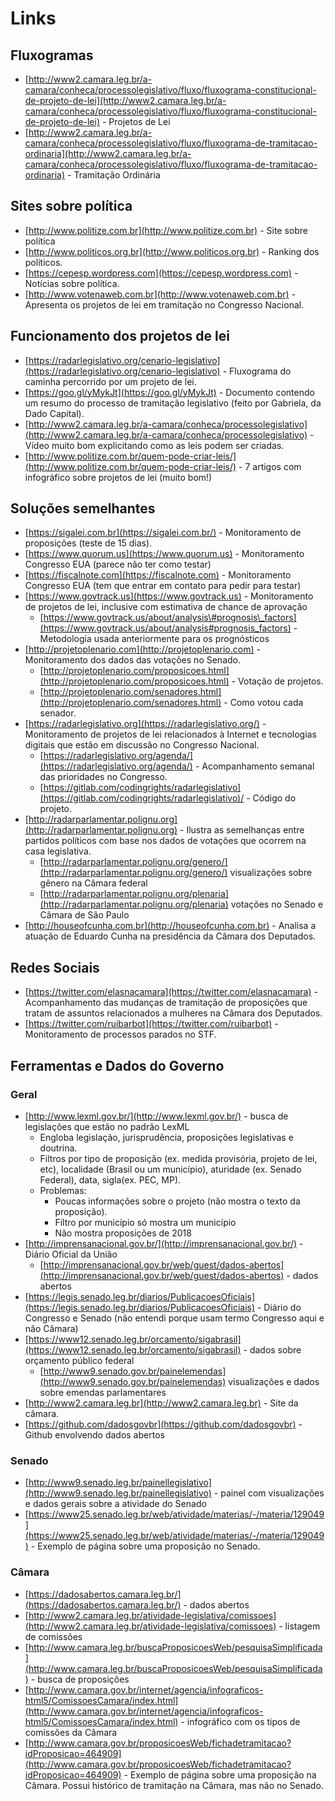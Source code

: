 Links
=====

## Fluxogramas
- [http://www2.camara.leg.br/a-camara/conheca/processolegislativo/fluxo/fluxograma-constitucional-de-projeto-de-lei](http://www2.camara.leg.br/a-camara/conheca/processolegislativo/fluxo/fluxograma-constitucional-de-projeto-de-lei) - Projetos de Lei
- [http://www2.camara.leg.br/a-camara/conheca/processolegislativo/fluxo/fluxograma-de-tramitacao-ordinaria](http://www2.camara.leg.br/a-camara/conheca/processolegislativo/fluxo/fluxograma-de-tramitacao-ordinaria) - Tramitação Ordinária
## Sites sobre política
- [http://www.politize.com.br](http://www.politize.com.br) - Site sobre política
- [http://www.politicos.org.br](http://www.politicos.org.br) - Ranking dos políticos.
- [https://cepesp.wordpress.com](https://cepesp.wordpress.com) - Notícias sobre política.
- [http://www.votenaweb.com.br](http://www.votenaweb.com.br) - Apresenta os projetos de lei em tramitação no Congresso Nacional.
## Funcionamento dos projetos de lei
- [https://radarlegislativo.org/cenario-legislativo](https://radarlegislativo.org/cenario-legislativo) - Fluxograma do caminha percorrido por um projeto de lei.
- [https://goo.gl/yMykJt](https://goo.gl/yMykJt) - Documento contendo um resumo do processo de tramitação legislativo (feito por Gabriela, da Dado Capital).
- [http://www2.camara.leg.br/a-camara/conheca/processolegislativo](http://www2.camara.leg.br/a-camara/conheca/processolegislativo) - Vídeo muito bom explicitando como as leis podem ser criadas.
- [http://www.politize.com.br/quem-pode-criar-leis/](http://www.politize.com.br/quem-pode-criar-leis/) - 7 artigos com infográfico sobre projetos de lei (muito bom!)
## Soluções semelhantes
- [https://sigalei.com.br](https://sigalei.com.br/) - Monitoramento de proposições (teste de 15 dias).
- [https://www.quorum.us](https://www.quorum.us) - Monitoramento Congresso EUA (parece não ter como testar)
- [https://fiscalnote.com](https://fiscalnote.com) - Monitoramento Congresso EUA (tem que entrar em contato para pedir para testar)
- [https://www.govtrack.us](https://www.govtrack.us) - Monitoramento de projetos de lei, inclusive com estimativa de chance de aprovação
    - [https://www.govtrack.us/about/analysis\#prognosis\_factors](https://www.govtrack.us/about/analysis#prognosis_factors) - Metodologia usada anteriormente para os prognósticos
- [http://projetoplenario.com](http://projetoplenario.com) - Monitoramento dos dados das votações no Senado.
    - [http://projetoplenario.com/proposicoes.html](http://projetoplenario.com/proposicoes.html) - Votação de projetos.
    - [http://projetoplenario.com/senadores.html](http://projetoplenario.com/senadores.html) - Como votou cada senador.
- [https://radarlegislativo.org](https://radarlegislativo.org/) - Monitoramento de projetos de lei relacionados à Internet e tecnologias digitais que estão em discussão no Congresso Nacional.
    - [https://radarlegislativo.org/agenda/](https://radarlegislativo.org/agenda/) - Acompanhamento semanal das prioridades no Congresso.
    - [https://gitlab.com/codingrights/radarlegislativo](https://gitlab.com/codingrights/radarlegislativo)/ - Código do projeto.
- [http://radarparlamentar.polignu.org](http://radarparlamentar.polignu.org) - Ilustra as semelhanças entre partidos políticos com base nos dados de votações que ocorrem na casa legislativa.
    - [http://radarparlamentar.polignu.org/genero/](http://radarparlamentar.polignu.org/genero/) visualizações sobre gênero na Câmara federal
    - [http://radarparlamentar.polignu.org/plenaria](http://radarparlamentar.polignu.org/plenaria) votações no Senado e Câmara de São Paulo
- [http://houseofcunha.com.br](http://houseofcunha.com.br) - Analisa a atuação de Eduardo Cunha na presidência da Câmara dos Deputados.
## Redes Sociais
- [https://twitter.com/elasnacamara](https://twitter.com/elasnacamara) - Acompanhamento das mudanças de tramitação de proposições que tratam de assuntos relacionados a mulheres na Câmara dos Deputados.
- [https://twitter.com/ruibarbot](https://twitter.com/ruibarbot) - Monitoramento de processos parados no STF.
## Ferramentas e Dados do Governo
### Geral
- [http://www.lexml.gov.br/](http://www.lexml.gov.br/) - busca de legislações que estão no padrão LexML
    - Engloba legislação, jurisprudência, proposições legislativas e doutrina.
    - Filtros por tipo de proposição (ex. medida provisória, projeto de lei, etc), localidade (Brasil ou um município), aturidade (ex. Senado Federal), data, sigla(ex. PEC, MP).
    - Problemas:
        - Poucas informações sobre o projeto (não mostra o texto da proposição).
        - Filtro por município só mostra um município
        - Não mostra proposições de 2018
- [http://imprensanacional.gov.br/](http://imprensanacional.gov.br/) - Diário Oficial da União
    - [http://imprensanacional.gov.br/web/guest/dados-abertos](http://imprensanacional.gov.br/web/guest/dados-abertos) - dados abertos
- [https://legis.senado.leg.br/diarios/PublicacoesOficiais](https://legis.senado.leg.br/diarios/PublicacoesOficiais) - Diário do Congresso e Senado (não entendi porque usam termo Congresso aqui e não Câmara)
- [https://www12.senado.leg.br/orcamento/sigabrasil](https://www12.senado.leg.br/orcamento/sigabrasil) - dados sobre orçamento público federal
    - [http://www9.senado.gov.br/painelemendas](http://www9.senado.gov.br/painelemendas) visualizações e dados sobre emendas parlamentares
- [http://www2.camara.leg.br](http://www2.camara.leg.br) - Site da câmara.
- [https://github.com/dadosgovbr](https://github.com/dadosgovbr) - Github envolvendo dados abertos
### Senado
- [http://www9.senado.leg.br/painellegislativo](http://www9.senado.leg.br/painellegislativo) - painel com visualizações e dados gerais sobre a atividade do Senado
- [https://www25.senado.leg.br/web/atividade/materias/-/materia/129049](https://www25.senado.leg.br/web/atividade/materias/-/materia/129049) - Exemplo de página sobre uma proposição no Senado.
### Câmara
- [https://dadosabertos.camara.leg.br/](https://dadosabertos.camara.leg.br/) - dados abertos
- [http://www2.camara.leg.br/atividade-legislativa/comissoes](http://www2.camara.leg.br/atividade-legislativa/comissoes) - listagem de comissões
- [http://www.camara.leg.br/buscaProposicoesWeb/pesquisaSimplificada](http://www.camara.leg.br/buscaProposicoesWeb/pesquisaSimplificada) - busca de proposições
- [http://www.camara.gov.br/internet/agencia/infograficos-html5/ComissoesCamara/index.html](http://www.camara.gov.br/internet/agencia/infograficos-html5/ComissoesCamara/index.html) - infográfico com os tipos de comissões da Câmara
- [http://www.camara.gov.br/proposicoesWeb/fichadetramitacao?idProposicao=464909](http://www.camara.gov.br/proposicoesWeb/fichadetramitacao?idProposicao=464909) - Exemplo de página sobre uma proposição na Câmara. Possui histórico de tramitação na Câmara, mas não no Senado.
